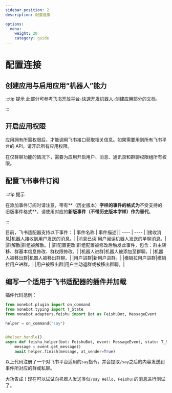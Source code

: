 ```yaml
---
sidebar_position: 2
description: 配置连接

options:
  menu:
    weight: 20
    category: guide
---
```


# 配置连接

## 创建应用与启用应用“机器人”能力

:::tip 提示
此部分可参考[飞书开放平台-快速开发机器人-创建应用](https://open.feishu.cn/document/home/develop-a-bot-in-5-minutes/create-an-app)部分的文档。

:::

## 开启应用权限

应用拥有所需权限后，才能调用飞书接口获取相关信息。如果需要用到所有飞书平台的 API，请开启所有应用权限。

在仅群聊功能的情况下，需要为应用开启用户、消息、通讯录和群聊权限组所有权限。

## 配置飞书事件订阅

:::tip 提示

在添加事件订阅时请注意，带有**（历史版本）**字样的事件的格式为**不受支持的旧版事件格式**，请使用对应的**新版事件（不带历史版本字样）作为替代**。

:::

目前，飞书适配器支持以下事件：
| 事件名称 | 事件描述|
| ---- | ---- |
|接收消息|机器人接收到用户发送的消息。|
|消息已读|用户阅读机器人发送的单聊消息。|
|群解散|群组被解散。|
|群配置更改|群组配置被修改后触发此事件，包含：群主转移、群基本信息修改、群权限修改。|
|机器人进群|机器人被添加至群聊。|
|机器人被移出群|机器人被移出群聊。|
|用户进群|新用户进群。|
|撤销拉用户进群|撤销拉用户进群。|
|用户被移出群|用户主动退群或被移出群聊。|

## 编写一个适用于飞书适配器的插件并加载

插件代码范例：

```python
from nonebot.plugin import on_command
from nonebot.typing import T_State
from nonebot.adapters.feishu import Bot as FeishuBot, MessageEvent

helper = on_command("say")


@helper.handle()
async def feishu_helper(bot: FeishuBot, event: MessageEvent, state: T_State):
    message = event.get_message()
    await helper.finish(message, at_sender=True)
```

以上代码注册了一个对飞书平台适用的`say`指令，并会提取`/say`之后的内容发送到事件所对应的群或私聊。

大功告成！现在可以试试向机器人发送类似`/say Hello, Feishu!`的消息进行测试了。
